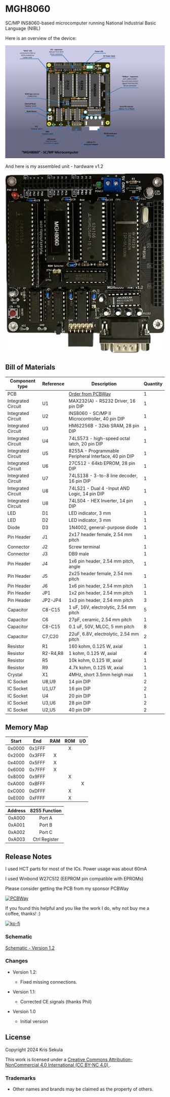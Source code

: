 # MGH8060
SC/MP INS8060-based microcomputer running National Industrial Basic Language (NIBL)

Here is an overview of the device:

![MGH8060_overview](Pictures/Overview_2d.png)

And here is my assembled unit - hardware v1.2

![Assembled_unit_v1.2](Pictures/Front_real.png)

## Bill of Materials

| Component type     | Reference | Description                                   | Quantity |
| ------------------ | --------- | --------------------------------------------- | -------- |
| PCB                |           | [Order from PCBWay](https://www.pcbway.com/project/shareproject/MGH8060_SC_MP_Microcomputer_731c2144.html)| 1        |
| Integrated Circuit | U1        | MAX232(A) - RS232 Driver, 16 pin DIP          | 1        | 
| Integrated Circuit | U2        | INS8060 - SC/MP II Microcontroller, 40 pin DIP    | 1        |
| Integrated Circuit | U3        | HM62256B - 32kb SRAM, 28 pin DIP    | 1        |
| Integrated Circuit | U4        | 74LS573 - high-speed octal latch, 20 pin DIP    | 1        |
| Integrated Circuit | U5        | 8255A - Programmable Peripheral Interface, 40 pin DIP    | 1        |
| Integrated Circuit | U6        | 27C512 - 64kb EPROM, 28 pin DIP    | 1        |
| Integrated Circuit | U7        | 74LS138 - 3-to-8 line decoder, 16 pin DIP    | 1        |
| Integrated Circuit | U8        | 74LS21 - Dual 4 -Input AND Logic, 14 pin DIP   | 1        |
| Integrated Circuit | U8        | 74LS04 - HEX Inverter, 14 pin DIP   | 1        |
| LED                | D1        | LED indicator, 3 mm                           | 1        |
| LED                | D2        | LED indicator, 3 mm                           | 1        |
| Diode                | D3        | 1N4002,  general-purpose diode    | 1        |
| Pin Header         | J1        | 2x17 header female, 2.54 mm pitch        | 1        |
| Connector         | J2        | Screw terminal        | 1        |
| Connector         | J3        | DB9 male        | 1        |
| Pin Header         | J4        | 1x6 pin header, 2.54 mm pitch, angle | 1 |
| Pin Header         | J5        | 2x25 header female, 2.54 mm pitch        | 1        |
| Pin Header         | J6        | 1x6 pin header, 2.54 mm pitch | 1 |
| Pin Header         | JP1        | 1x2 pin header, 2.54 mm pitch | 1 |
| Pin Header         | JP2-JP4        | 1x3 pin header, 2.54 mm pitch | 3 |
| Capacitor          | C8-C15   | 1 uF, 16V, electrolytic, 2.54 mm pitch                  | 5       |
| Capacitor          | C6       | 27pF, ceramic, 2.54 mm pitch                | 1        |
| Capacitor          | C8-C15   | 0.1 uF, 50V, MLCC, 5 mm pitch                 | 8        |
| Capacitor          | C7,C20   | 22uF, 6.8V, electrolytic, 2.54 mm pitch                | 2        |
| Resistor           | R1   | 160 kohm, 0.125 W, axial                       | 1        |
| Resistor           | R2-R4,R8   | 1 kohm, 0.125 W, axial                       | 4        |
| Resistor           | R5   | 10k kohm, 0.125 W, axial                       | 1        |
| Resistor           | R9   | 4.7k kohm, 0.125 W, axial                       | 1        |
| Crystal           | X1   | 4MHz, short 3.5mm heigh max                       | 1        |
| IC Socket          | U8,U9     | 14 pin DIP                                    | 2       |
| IC Socket          | U1,U7    | 16 pin DIP                                    | 2        |
| IC Socket          | U4     | 20 pin DIP                                    | 1        |
| IC Socket          | U3,U6     | 28 pin DIP                                    | 2        |
| IC Socket          | U2,U5     | 40 pin DIP                                    | 2        |

## Memory Map

| Start | End | RAM | ROM | I/O |
| :------: | :------: | :----: | :----: | :----: |
| 0x0000 | 0x1FFF |  | X |  |			
| 0x2000 | 0x3FFF | X |  |  |			
| 0x4000 | 0x5FFF | X |  |  |			
| 0x6000 | 0x7FFF | X |  |  |			
| 0x8000 | 0x9FFF |  | X |  |			
| 0xA000 | 0xBFFF |  |  | X |			
| 0xC000 | 0xDFFF |  | X |  |			
| 0xE000 | 0xFFFF |  | X |  |

| Address | 8255 Function |
| :---: | :---: |
| 0xA000 | Port A |
| 0xA001 | Port B |
| 0xA002 | Port C |
| 0xA003 | Ctrl Register |



## Release Notes

I used HCT parts for most of the ICs. Power usage was about 60mA

I used Winbond W27C512 (EEPROM pin compatible with EPROMs)

Please consider getting the PCB from my sponsor PCBWay

[![PCBWay](https://www.pcbway.com/project/img/images/frompcbway.png)](https://www.pcbway.com/project/shareproject/MGH8060_SC_MP_Microcomputer_731c2144.html)

If you found this helpful and you like the work I do, why not buy me a coffee, thanks! :)

[![ko-fi](https://www.ko-fi.com/img/githubbutton_sm.svg)](https://ko-fi.com/R6R52KGCD)

### Schematic
[Schematic - Version 1.2](Hardware/mgh8060_v1.2.pdf)

### Changes
* Version 1.2:
  
  * Fixed missing connections. 

* Version 1.1:
  
  * Corrected CE signals (thanks Phil)

* Version 1.0
  
  * Initial version

## License

Copyright 2024 Kris Sekula

This work is licensed under a [Creative Commons Attribution-NonCommercial 4.0 International (CC BY-NC 4.0) ](https://creativecommons.org/licenses/by-nc/4.0/).

### Trademarks

* Other names and brands may be claimed as the property of others.
